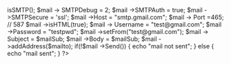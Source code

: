 <?php

$mailto = "sman80121@gmail.com";
$mailSub ="hellso";
$mailMsg = "worlds";

require 'PHPMailer/PHPMailerAutoload.php';

$mail = new PHPMailer();
$mail ->isSMTP();
$mail -> SMTPDebug = 2;
$mail ->SMTPAuth = true;
$mail ->SMTPSecure = 'ssl';
$mail ->Host = "smtp.gmail.com";
$mail -> Port =465; // 587
$mail ->isHTML(true);
$mail -> Username = "test@gmail.com";
$mail ->Password = "testpwd";
$mail ->setFrom("test@gmail.com");
$mail -> Subject = $mailSub;
$mail ->Body = $mailSub;
$mail ->addAddress($mailto);

if(!$mail ->Send())
{
    echo "mail not sent";
}
 else 
 {
     echo "mail sent";
 }
    
?>

